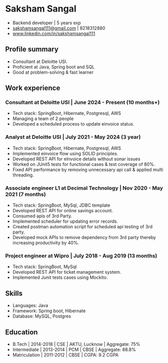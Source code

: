 # Saksham Sangal
- Backend developer | 5 years exp
- sakshamsangal111@gmail.com | 8218312880
- www.linkedin.com/in/sakshamsangal111

## Profile summary
- Consultant at Deloitte USI.
- Proficient at Java, Spring boot and SQL
- Good at problem-solving & fast learner


## Work experience
### Consultant at Deloitte USI | June 2024 - Present (10 months+)
- Tech stack: SpringBoot, Hibernate, Postgresql, AWS
- Managing a team of 2 people
- Developed a scheduled process to update einvoice status.

### Analyst at Deloitte USI | July 2021 - May 2024 (3 year)
- Tech stack: SpringBoot, Hibernate, Postgresql, AWS
- Implemented einvoice flow using SOLID principles.
- Developed REST API for eInvoice details without sonar issues
- Worked on JUnit5 tests for functional cases & test coverage of 80%.
- Fixed API performance by removing unnecessary api call & applied multi threading.


### Associate engineer L1 at Decimal Technology | Nov 2020 - May 2021 (7 months)
- Tech stack: SpringBoot, MySql, JDBC template
- Developed REST API for online savings account.
- Consumed apis of 3rd Party.
- Implemented scheduler for updating error records.
- Created postman automation script for scheduled api testing of 3rd party.
- Developed mock APIs to remove dependency from 3rd party thereby increasing productivity by 40%. 

### Project engineer at Wipro | July 2018 - Aug 2019 (13 months)
- Tech stack: SpringBoot, MySql
- Developed REST API for ticket management system.
- Implemented Junit tests cases using Mockito.


## Skills
- Languages: Java
- Framework: Spring boot, Hibernate
- Database: MySQL, Postgres

## Education
- B.Tech | 2014-2018 | CSE | AKTU, Lucknow | Aggregate: 75%
- Intermediate | 2013-2014 | PCM | CBSE | Aggregate: 88.8%
- Matriculation | 2011-2012 | CBSE | CGPA: 9.2 CGPA
